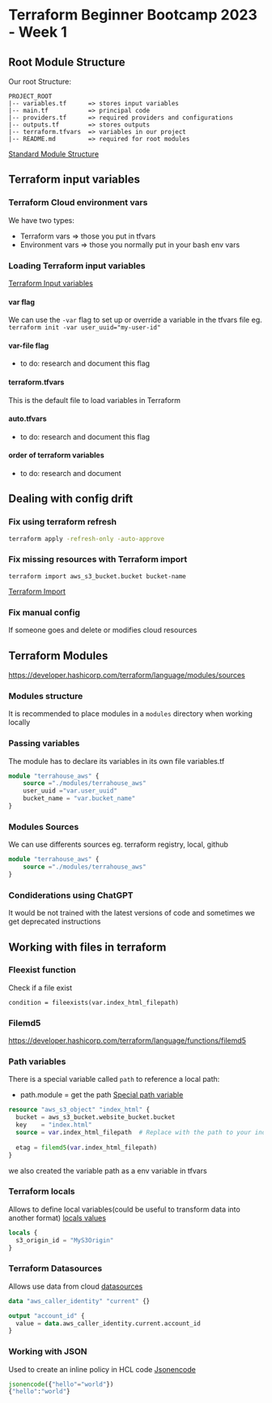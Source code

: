 # Terraform Beginner Bootcamp 2023 - Week 1

## Root Module Structure
Our root Structure:
```
PROJECT_ROOT
|-- variables.tf      => stores input variables
|-- main.tf           => principal code
|-- providers.tf      => required providers and configurations
|-- outputs.tf        => stores outputs
|-- terraform.tfvars  => variables in our project
|-- README.md         => required for root modules
```

[Standard Module Structure](https://developer.hashicorp.com/terraform/language/modules/develop/structure)

## Terraform input variables

### Terraform Cloud environment vars
We have two types:
- Terraform vars => those you put in tfvars
- Environment vars => those you normally put in your bash env vars

### Loading Terraform input variables
[Terraform Input variables](https://developer.hashicorp.com/terraform/language/values/variables)

#### var flag
We can use the `-var` flag to set up or override a variable in the tfvars file eg.
`terraform init -var user_uuid="my-user-id"`
#### var-file flag
- to do: research and document this flag
#### terraform.tfvars
This is the default file to load variables in Terraform
#### auto.tfvars
- to do: research and document this flag
#### order of terraform variables
- to do: research and document
## Dealing with config drift
### Fix using terraform refresh
````sh
terraform apply -refresh-only -auto-approve
````
### Fix missing resources with Terraform import
```
terraform import aws_s3_bucket.bucket bucket-name
```
[Terraform Import](https://registry.terraform.io/providers/hashicorp/aws/latest/docs/resources/s3_bucket#import)
### Fix manual config
If someone goes and delete or modifies cloud resources

## Terraform Modules
https://developer.hashicorp.com/terraform/language/modules/sources
### Modules structure
It is recommended to place modules in a `modules` directory when working locally  
### Passing variables
The module has to declare its variables in its own file variables.tf
````tf
module "terrahouse_aws" {
    source ="./modules/terrahouse_aws"
    user_uuid ="var.user_uuid"
    bucket_name = "var.bucket_name"
}
````
### Modules Sources
We can use differents sources eg. terraform registry, local, github 
````tf
module "terrahouse_aws" {
    source ="./modules/terrahouse_aws"
} 
````
### Condiderations using ChatGPT
It would be not trained with the latest versions of code and sometimes we get deprecated instructions 

## Working with files in terraform

### Fleexist function
Check if a file exist
```
condition = fileexists(var.index_html_filepath)
```
### Filemd5
https://developer.hashicorp.com/terraform/language/functions/filemd5

### Path variables
There is a special variable called `path` to reference a local path:
- path.module = get the path 
[Special path variable](https://developer.hashicorp.com/terraform/language/expressions/references#filesystem-and-workspace-info)

```tf
resource "aws_s3_object" "index_html" {
  bucket = aws_s3_bucket.website_bucket.bucket
  key    = "index.html"
  source = var.index_html_filepath  # Replace with the path to your index.html file
 
  etag = filemd5(var.index_html_filepath)
}
```
we also created the variable path as a env variable in tfvars

### Terraform locals
Allows to define local variables(could be useful to transform data into another format)
[locals values](https://developer.hashicorp.com/terraform/language/values/locals)
```tf
locals {
  s3_origin_id = "MyS3Origin"
}
````

### Terraform Datasources
Allows use data from cloud
[datasources](https://developer.hashicorp.com/terraform/language/data-sources)
```tf
data "aws_caller_identity" "current" {}

output "account_id" {
  value = data.aws_caller_identity.current.account_id
}
```
### Working with JSON
Used to create an inline policy in HCL code
[Jsonencode](https://developer.hashicorp.com/terraform/language/functions/jsonencode)
```tf
jsonencode({"hello"="world"})
{"hello":"world"}
```

